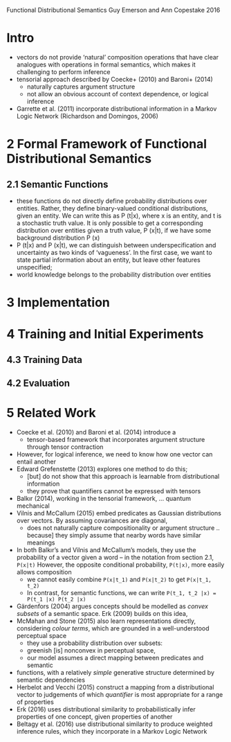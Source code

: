 Functional Distributional Semantics
Guy Emerson and Ann Copestake
2016

# Intro

* vectors do not provide ‘natural’ composition operations
  that have clear analogues with operations in formal semantics,
  which makes it challenging to perform inference
* tensorial approach described by Coecke+ (2010) and Baroni+ (2014)
  * naturally captures argument structure
  * not allow an obvious account of context dependence, or logical inference
* Garrette et al. (2011) incorporate distributional information in a 
  Markov Logic Network (Richardson and Domingos, 2006)

# 2 Formal Framework of Functional Distributional Semantics

## 2.1 Semantic Functions

* these functions do not directly define probability distributions over
  entities. Rather, they define binary-valued conditional distributions,
  given an entity. We can write this as P (t|x), where x is an entity, and t is
  a stochastic truth value. It is only possible to get a corresponding
  distribution over entities given a truth value, P (x|t), if we have some
  background distribution P (x)
* P (t|x) and P (x|t), we can distinguish between underspecification and
  uncertainty as two kinds of ‘vagueness’. In the first case, we want to state
  partial information about an entity, but leave other features unspecified;
* world knowledge belongs to the probability distribution over entities

# 3 Implementation

# 4 Training and Initial Experiments

## 4.3 Training Data

## 4.2 Evaluation

# 5 Related Work

* Coecke et al. (2010) and Baroni et al. (2014) introduce a
  * tensor-based framework that incorporates argument structure through tensor
    contraction
* However, for logical inference, we need to know how one vector can entail
  another
* Edward Grefenstette (2013) explores one method to do this;
  * [but] do not show that this approach is learnable from distributional
    information
  * they prove that quantifiers cannot be expressed with tensors
* Balkır (2014), working in the tensorial framework, ... quantum mechanical
* Vilnis and McCallum (2015) embed predicates as Gaussian distributions over
  vectors. By assuming covariances are diagonal,
  * does not naturally capture compositionality or argument structure ..
    because] they simply assume that nearby words have similar meanings
* In both Balkır’s and Vilnis and McCallum’s models, they use the probability
  of a vector given a word – in the notation from section 2.1, `P(x|t)`
  However, the opposite conditional probability, `P(t|x)`, more easily allows
  composition
  * we cannot easily combine `P(x|t_1)` and `P(x|t_2)` to get `P(x|t_1, t_2)`
  * In contrast, for semantic functions, we can write
    `P(t_1, t_2 |x) = P(t_1 |x) P(t_2 |x)`
* Gärdenfors (2004) argues concepts should be modelled as _convex subsets_ of a
  semantic space.  Erk (2009) builds on this idea,
* McMahan and Stone (2015) also learn representations directly, considering
  _colour terms_, which are grounded in a well-understood perceptual space
  * they use a probability distribution over subsets:
  * greenish [is] nonconvex in perceptual space,
  * our model assumes a direct mapping between predicates and semantic
* functions, with a relatively _simple_ generative structure determined by
  semantic dependencies
* Herbelot and Vecchi (2015) construct a mapping from a distributional vector
  to judgements of which _quantifier_ is most appropriate for a range of
  properties
* Erk (2016) uses distributional similarity to probabilistically infer
  properties of one concept, given properties of another
* Beltagy et al. (2016) use distributional similarity to produce weighted
  inference rules, which they incorporate in a Markov Logic Network
